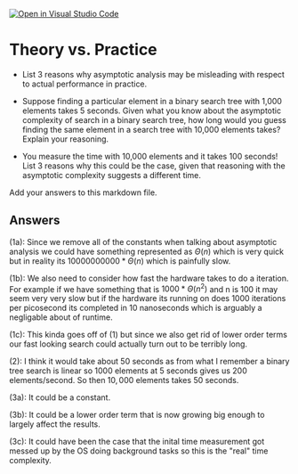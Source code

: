 [![Open in Visual Studio Code](https://classroom.github.com/assets/open-in-vscode-718a45dd9cf7e7f842a935f5ebbe5719a5e09af4491e668f4dbf3b35d5cca122.svg)](https://classroom.github.com/online_ide?assignment_repo_id=11859462&assignment_repo_type=AssignmentRepo)
# Theory vs. Practice

- List 3 reasons why asymptotic analysis may be misleading with respect to
  actual performance in practice.

- Suppose finding a particular element in a binary search tree with 1,000
  elements takes 5 seconds. Given what you know about the asymptotic complexity
  of search in a binary search tree, how long would you guess finding the same
  element in a search tree with 10,000 elements takes? Explain your reasoning.

- You measure the time with 10,000 elements and it takes 100 seconds! List 3
  reasons why this could be the case, given that reasoning with the asymptotic
  complexity suggests a different time.

Add your answers to this markdown file.


## Answers
(1a): Since we remove all of the constants when talking about asymptotic analysis we could have something represented as $\Theta(n)$ which is very quick but in reality its $10000000000 * \Theta(n)$ which is painfully slow.

(1b): We also need to consider how fast the hardware takes to do a iteration. For example if we have something that is $1000 * \Theta(n^2)$ and n is $100$ it may seem very very slow but if the hardware its running on does $1000$ iterations per picosecond its completed in $10$ nanoseconds which is arguably a negligable about of runtime.

(1c): This kinda goes off of (1) but since we also get rid of lower order terms our fast looking search could actually turn out to be terribly long.

(2): I think it would take about $50$ seconds as from what I remember a binary tree search is linear so $1000$ elements at $5$ seconds gives us $200$ elements/second. So then $10,000$ elements takes $50$ seconds.

(3a): It could be a constant.

(3b): It could be a lower order term that is now growing big enough to largely affect the results.

(3c): It could have been the case that the inital time measurement got messed up by the OS doing background tasks so this is the "real" time complexity.